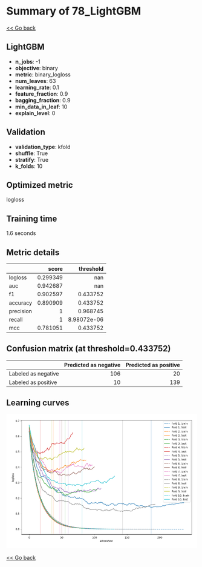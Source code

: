 # Summary of 78_LightGBM

[<< Go back](../README.md)


## LightGBM
- **n_jobs**: -1
- **objective**: binary
- **metric**: binary_logloss
- **num_leaves**: 63
- **learning_rate**: 0.1
- **feature_fraction**: 0.9
- **bagging_fraction**: 0.9
- **min_data_in_leaf**: 10
- **explain_level**: 0

## Validation
 - **validation_type**: kfold
 - **shuffle**: True
 - **stratify**: True
 - **k_folds**: 10

## Optimized metric
logloss

## Training time

1.6 seconds

## Metric details
|           |    score |     threshold |
|:----------|---------:|--------------:|
| logloss   | 0.299349 | nan           |
| auc       | 0.942687 | nan           |
| f1        | 0.902597 |   0.433752    |
| accuracy  | 0.890909 |   0.433752    |
| precision | 1        |   0.968745    |
| recall    | 1        |   8.98072e-06 |
| mcc       | 0.781051 |   0.433752    |


## Confusion matrix (at threshold=0.433752)
|                     |   Predicted as negative |   Predicted as positive |
|:--------------------|------------------------:|------------------------:|
| Labeled as negative |                     106 |                      20 |
| Labeled as positive |                      10 |                     139 |

## Learning curves
![Learning curves](learning_curves.png)

[<< Go back](../README.md)
